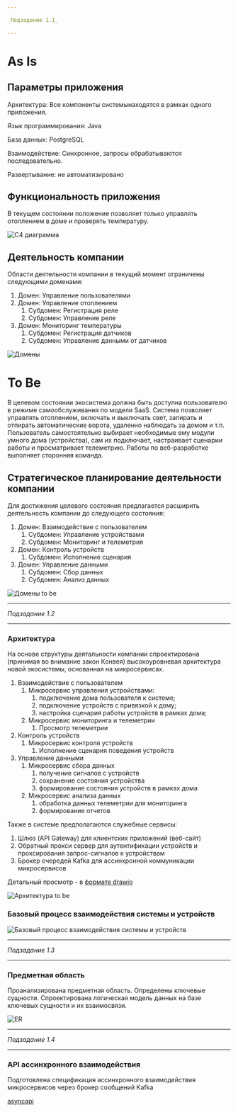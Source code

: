 ```yaml
---

_Подзадание 1.1_

---
```


# As Is

## Параметры приложения

Архитектура: Все компоненты системынаходятся в рамках одного приложения.

Язык программирования: Java

База данных: PostgreSQL

Взаимодействие: Синхронное, запросы обрабатываются последовательно.

Развертывание: не автоматизировано

## Функциональность приложения

В текущем состоянии положение позволяет только управлять отоплением в доме и проверять температуру.

![C4 диаграмма](./arch/context_as_is.png)

## Деятельность компании

Области деятельности компании в текущий момент ограничены следующими доменами:

1. Домен: Управление пользователями
2. Домен: Управление отоплением
    1. Субдомен: Регистрация реле
    2. Субдомен: Управление реле
3. Домен: Мониторинг температуры
    1. Субдомен: Регистрация датчиков
    2. Субдомен: Управление данными от датчиков

![Домены](./arch/domains_as_is.png)

# To Be

В целевом состоянии экосистема должна быть доступна пользователю в режиме самообслуживания по модели SaaS.
Система позволяет управлять отоплением, включать и выключать свет, запирать и отпирать автоматические ворота, удаленно
наблюдать за домом и т.п.
Пользователь самостоятельно выбирает необходимые ему модули умного дома (устройства), сам их подключает, настраивает
сценарии работы и просматривает телеметрию.
Работы по веб-разработке выполняет сторонняя команда.

## Стратегическое планирование деятельности компании

Для достижения целевого состояния предлагается расширить деятельность компании до следующего состояния:

1. Домен: Взаимодействие с пользователем
    1. Субдомен: Управление устройствами
    2. Субдомен: Мониторинг и телеметрия
2. Домен: Контроль устройств
    1. Субдомен: Исполнение сценария
3. Домен: Управление данными
    1. Субдомен: Сбор данных
    2. Субдомен: Анализ данных

![Домены to be](./arch/domains_to_be.png)

---

_Подзадание 1.2_

---

### Архитектура

На основе структуры деятальности компании спроектирована (принимая во внимание закон Конвея) высокоуровневая 
архитектура новой экосистемы, основанная на микросервисах.

1. Взаимодействие с пользователем
   1. Микросервис управления устройствами: 
      1. подключение дома пользователя к системе;
      2. подключение устройств с привязкой к дому;
      3. настройка сценария работы устройств в рамках дома;
   2. Микросервис мониторинга и телеметрии
      1. Просмотр телеметрии
2. Контроль устройств
   1. Микросервис контроля устройств
      1. Исполнение сценария поведения устройств
3. Управление данными
    1. Микросервис сбора данных
        1. получение сигналов с устройств
        2. сохранение состояния устройства
        3. формирование состояния устройств в рамках дома
    2. Микросервис анализа данных
        1. обработка данных телеметрии для мониторинга
        2. формирование отчетов

Также в системе предполагаются служебные сервисы:
1. Шлюз (API Gateway) для клиентских приложений (веб-сайт)
2. Обратный прокси сервер для аутентификации устройств и проксирования запрос-сигналов к устройствам
3. Брокер очередей Kafka для ассинхронной коммуникации микросервисов

Детальный просмотр - в [формате drawio](./arch/context_to_be.drawio)

![Архитектура to be](./arch/context_to_be.drawio.png)

### Базовый процесс взаимодействия системы и устройств

![Базовый процесс взаимодействия системы и устройств](./arch/main_flow_to_be.png)

---

_Подзадание 1.3_

---

### Предметная область

Проанализирована предметная область. Определены ключевые сущности.
Спроектирована логическая модель данных на базе ключевых сущности и их взаимосвязи.

![ER](./arch/er.png)

---

_Подзадание 1.4_

---

### API ассинхронного взаимодействия

Подготовлена спецификация ассинхронного взаимодействия микросервисов через брокер сообщений Kafka

[asyncapi](./arch/asyncapi.yml)